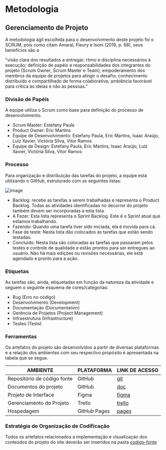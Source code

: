 
# Metodologia

## Gerenciamento de Projeto
A metodologia ágil escolhida para o desenvolvimento deste projeto foi o SCRUM, pois como citam Amaral, Fleury e Isoni (2019, p. 68), seus benefícios são a

“visão clara dos resultados a entregar; ritmo e disciplina necessários à execução; definição de papéis e responsabilidades dos integrantes do projeto (Scrum Owner, Scrum Master e Team); empoderamento dos membros da equipe de projetos para atingir o desafio; conhecimento distribuído e compartilhado de forma colaborativa; ambiência favorável para crítica às ideias e não às pessoas.”

### Divisão de Papéis

A equipe utiliza o Scrum como base para definição do processo de desenvolvimento.

- Scrum Master: Estefany Paula 
- Product Owner: Eric Martins
- Equipe de Desenvolvimento: Estefany Paula, Eric Martins, Isaac Araújo, Luiz Xavier, Victória Silva, Vitor Ramos
- Equipe de Design: Estefany Paula, Eric Martins, Isaac Araújo, Luiz Xavier, Victória Silva, Vitor Ramos

### Processo

Para organização e distribuição das tarefas do projeto, a equipe está utilizando o GitHub, estruturado com as seguintes listas:

![image](https://github.com/ICEI-PUC-Minas-PMV-ADS/pmv-ads-2024-1-e1-proj-web-t12-gerfin/assets/165838261/5e45fe48-bce7-45c6-84d6-091d1bb502b2)



- Backlog: recebe as tarefas a serem trabalhadas e representa o Product Backlog. Todas as atividades identificadas no decorrer do projeto também devem ser incorporadas a esta lista. 
- A Fazer: Esta lista representa o Sprint Backlog. Este é o Sprint atual que estamos trabalhando. 
- Fazendo: Quando uma tarefa tiver sido iniciada, ela é movida para cá.
- Fase de teste: Nesta lista dão colocados as tarefas que estão sendo testadas.
- Concluido: Nesta lista são colocadas as tarefas que passaram pelos testes e controle de qualidade e estão prontos para ser entregues ao usuário. Não há mais edições ou revisões necessárias, ele está agendado e pronto para a ação.

### Etiquetas
<p>As tarefas são, ainda, etiquetadas em função da natureza da atividade e seguem o seguinte esquema de cores/categorias:</p>

<ul>
  <li>Bug (Erro no código)</li>
  <li>Desenvolvimento (Development)</li>
  <li>Documentação (Documentation)</li>
  <li>Gerência de Projetos (Project Management)</li>
  <li>Infraestrutura (Infrastructure)</li>
  <li>Testes (Tests)</li>
</ul>

  
### Ferramentas

Os artefatos do projeto são desenvolvidos a partir de diversas plataformas e a relação dos ambientes com seu respectivo propósito é apresentada na tabela que se segue.

| AMBIENTE                            | PLATAFORMA                         | LINK DE ACESSO                         |
|-------------------------------------|------------------------------------|----------------------------------------|
| Repositório de código fonte         | GitHub                             | [git](https://github.com/ICEI-PUC-Minas-PMV-ADS/pmv-ads-2024-1-e1-proj-web-t12-gerfin)|
| Documentos do projeto               | GitHub                             | [doc](https://icei-puc-minas-pmv-ads.github.io/pmv-ads-2024-1-e1-proj-web-t12-gerfin/)|
| Projeto de Interface                | Figma                              | [figma](https://www.figma.com/file/ueSwanebeBdE9Ftsm7zs3p/GerFin?type=design&node-id=1-231&mode=design&t=XYE1ov7jL9wgWzSX-0)|
| Gerenciamento do Projeto            | Trello                             | [trello](https://trello.com/b/V8buWMF3/leevi)|
| Hospedagem                          | GitHub Pages                       | [pages](https://icei-puc-minas-pmv-ads.github.io/pmv-ads-2024-1-e1-proj-web-t12-gerfin/)|


### Estratégia de Organização de Codificação 

Todos os artefatos relacionados a implementação e visualização dos conteúdos do projeto do site deverão ser inseridos na pasta [codigo-fonte](https://github.com/ICEI-PUC-Minas-PMV-ADS/pmv-ads-2024-1-e1-proj-web-t12-gerfin/tree/main/codigo-fonte) 
